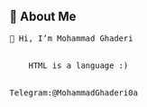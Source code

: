 
## 🚀 About Me
<pre>
👋 Hi, I’m Mohammad Ghaderi
 <div
    role = "developer"        
    class = "beginner"
    learing = "React">
    HTML is a language :)
 </div>
Telegram:@MohammadGhaderi0a



